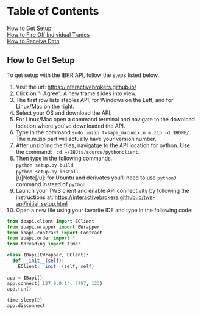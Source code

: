 # Table of Contents  
  
[How to Get Setup](#setup)  
[How to Fire Off Individual Trades](#firetrades)  
[How to Receive Data](#receivedata)  
  
## How to Get Setup  
  
To get setup with the IBKR API, follow the steps listed below.  

1. Visit the url: https://interactivebrokers.github.io/  
2. Click on "I Agree". A new frame slides into view.  
3. The first row lists stables API, for Windows on the Left, and for Linux/Mac on the right.  
4. Select your OS and download the API.  
5. For Linux/Mac open a command terminal and navigate to the download location where you've downloaded the API.  
6. Type in the command `sudo unzip twsapi_macunix.n.m.zip -d $HOME/`. The n.m.zip part will actually have your version number.  
7. After unzip'ing the files, navigatge to the API location for python. Use the command: ` cd ~/IBJts/source/pythonclient`.  
8. Then type in the following commands.  
`python setup.py build`  
`python setup.py install`  
[u]Note[/u]: for Ubuntu and derivates you'll need to use `python3` command instead of `python`. 
9. Launch your TWS client and enable API connectivity by following the instructions at: https://interactivebrokers.github.io/tws-api/initial_setup.html  
10. Open a new file using your favorite IDE and type in the following code:  
```python  
from ibapi.client import EClient
from ibapi.wrapper import EWrapper
from ibapi.contract import Contract
from ibapi.order import *
from threading import Timer

class IBapi(EWrapper, EClent):
  def __init__(self):
    EClient.__init__(self, self)
    
app = IBapi()
app.connect('127.0.0.1', 7497, 123)
app.run()

time.sleep(2)
app.disconnect
```

